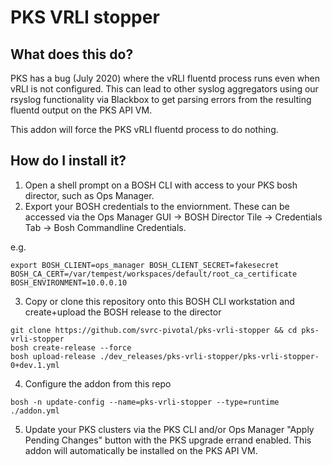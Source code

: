 # PKS VRLI stopper

## What does this do?

PKS has a bug (July 2020) where the vRLI fluentd process runs even when vRLI is not configured.  This can lead to other syslog aggregators using our rsyslog functionality via Blackbox to get parsing errors from the resulting fluentd output on the PKS API VM.

This addon will force the PKS vRLI fluentd process to do nothing.

## How do I install it?

1. Open a shell prompt on a BOSH CLI with access to your PKS bosh director, such as Ops Manager.
2. Export your BOSH credentials to the enviornment.  These can be accessed via the Ops Manager GUI -> BOSH Director Tile -> Credentials Tab -> Bosh Commandline Credentials.    

e.g.
```
export BOSH_CLIENT=ops_manager BOSH_CLIENT_SECRET=fakesecret BOSH_CA_CERT=/var/tempest/workspaces/default/root_ca_certificate  BOSH_ENVIRONMENT=10.0.0.10
```
3. Copy or clone this repository onto this BOSH CLI workstation and create+upload the BOSH release to the director

```
git clone https://github.com/svrc-pivotal/pks-vrli-stopper && cd pks-vrli-stopper
bosh create-release --force
bosh upload-release ./dev_releases/pks-vrli-stopper/pks-vrli-stopper-0+dev.1.yml

```
4. Configure the addon from this repo
```
bosh -n update-config --name=pks-vrli-stopper --type=runtime ./addon.yml
```
5. Update your PKS clusters via the PKS CLI and/or Ops Manager "Apply Pending Changes" button with the PKS upgrade errand enabled.  This addon will automatically be installed on the PKS API VM.



